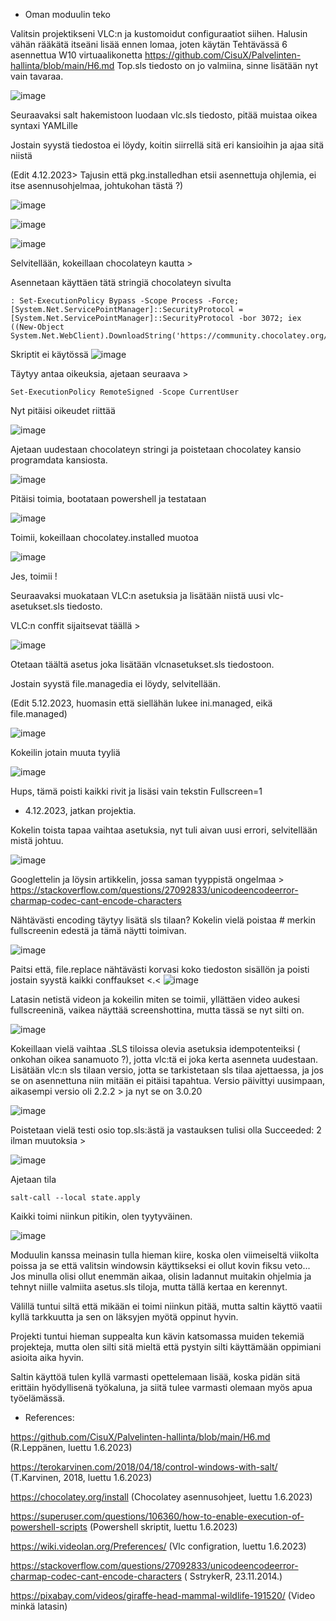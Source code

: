 - Oman moduulin teko

Valitsin projektikseni VLC:n ja kustomoidut configuraatiot siihen.
Halusin vähän rääkätä itseäni lisää ennen lomaa, joten käytän Tehtävässä 6 asennettua W10 virtuaalikonetta https://github.com/CisuX/Palvelinten-hallinta/blob/main/H6.md
Top.sls tiedosto on jo valmiina, sinne lisätään nyt vain tavaraa.

![image](https://github.com/CisuX/Palvelinten-hallinta/assets/59264168/7a9b3ff2-717b-4aee-a6f6-70cdacd42f62)

Seuraavaksi salt hakemistoon luodaan vlc.sls tiedosto, pitää muistaa oikea syntaxi YAMLille



Jostain syystä tiedostoa ei löydy, koitin siirrellä sitä eri kansioihin ja ajaa sitä niistä 

(Edit 4.12.2023>  Tajusin että pkg.installedhan etsii asennettuja ohjlemia, ei itse asennusohjelmaa, johtukohan tästä ?)

![image](https://github.com/CisuX/Palvelinten-hallinta/assets/59264168/f4bee43e-278b-4f17-b071-848b23f8f77f)

![image](https://github.com/CisuX/Palvelinten-hallinta/assets/59264168/fb3b3714-b758-4cde-b79c-e86224ed5bf7)


![image](https://github.com/CisuX/Palvelinten-hallinta/assets/59264168/0964e37d-8b4a-498f-b327-ef1f9d6b9a09)


Selvitellään, kokeillaan chocolateyn kautta > 

Asennetaan käyttäen tätä stringiä chocolateyn sivulta 
```
: Set-ExecutionPolicy Bypass -Scope Process -Force; [System.Net.ServicePointManager]::SecurityProtocol = [System.Net.ServicePointManager]::SecurityProtocol -bor 3072; iex ((New-Object System.Net.WebClient).DownloadString('https://community.chocolatey.org/install.ps1'))
```
Skriptit ei käytössä
![image](https://github.com/CisuX/Palvelinten-hallinta/assets/59264168/ce71b6f5-1cef-47e4-ac1e-dce722df671d)

Täytyy antaa oikeuksia, ajetaan seuraava > 


```
Set-ExecutionPolicy RemoteSigned -Scope CurrentUser

```

Nyt pitäisi oikeudet riittää

![image](https://github.com/CisuX/Palvelinten-hallinta/assets/59264168/4d2fdd4b-08c3-46f6-9c08-4eaade880c29)

Ajetaan uudestaan chocolateyn stringi ja poistetaan chocolatey kansio programdata kansiosta.


![image](https://github.com/CisuX/Palvelinten-hallinta/assets/59264168/1212c542-b107-4a7b-99b8-0788733310e1)

Pitäisi toimia, bootataan powershell ja testataan

![image](https://github.com/CisuX/Palvelinten-hallinta/assets/59264168/25b18c2e-9577-4e8a-845d-7ef10b162a2a)

Toimii, kokeillaan chocolatey.installed muotoa 

![image](https://github.com/CisuX/Palvelinten-hallinta/assets/59264168/25f8b199-44bf-40aa-b915-8a291154f9ea)



Jes, toimii !

Seuraavaksi muokataan VLC:n asetuksia ja lisätään niistä uusi vlc-asetukset.sls tiedosto.

VLC:n conffit sijaitsevat täällä > 

![image](https://github.com/CisuX/Palvelinten-hallinta/assets/59264168/93fbc71e-1300-4883-a686-8248f65d94a3)

Otetaan täältä asetus joka lisätään vlcnasetukset.sls tiedostoon.


Jostain syystä file.managedia ei löydy, selvitellään.

(Edit 5.12.2023, huomasin että siellähän lukee ini.managed, eikä file.managed)

![image](https://github.com/CisuX/Palvelinten-hallinta/assets/59264168/dd60b347-ef16-492d-b218-bc0bd0008cd5)

Kokeilin jotain muuta tyyliä

![image](https://github.com/CisuX/Palvelinten-hallinta/assets/59264168/1ac8338e-3138-4599-b37d-de0c71227f7f)

Hups, tämä poisti kaikki rivit ja lisäsi vain tekstin Fullscreen=1


- 4.12.2023, jatkan projektia.


Kokelin toista tapaa vaihtaa asetuksia, nyt tuli aivan uusi errori, selvitellään mistä johtuu.


![image](https://github.com/CisuX/Palvelinten-hallinta/assets/59264168/4b8cfb9a-c1a7-4b9d-845b-6777ad3e367b)

Googlettelin ja löysin artikkelin, jossa saman tyyppistä ongelmaa > https://stackoverflow.com/questions/27092833/unicodeencodeerror-charmap-codec-cant-encode-characters


Nähtävästi encoding täytyy lisätä sls tilaan? 
Kokelin vielä poistaa # merkin fullscreenin edestä ja tämä näytti toimivan.

![image](https://github.com/CisuX/Palvelinten-hallinta/assets/59264168/3cd66dbf-d175-42ce-80df-d80985efeabd)


Paitsi että, file.replace nähtävästi korvasi koko tiedoston sisällön ja poisti jostain syystä kaikki conffaukset <.<
![image](https://github.com/CisuX/Palvelinten-hallinta/assets/59264168/a8e50bb8-5166-43eb-b4a5-38c542316faa)

Latasin netistä videon ja kokeilin miten se toimii, yllättäen video aukesi fullscreeninä, vaikea näyttää screenshottina, mutta tässä se nyt silti on.

![image](https://github.com/CisuX/Palvelinten-hallinta/assets/59264168/868a3cb1-0629-4f15-9e36-a0a29590f1c5)


Kokeillaan vielä vaihtaa .SLS tiloissa olevia asetuksia idempotenteiksi ( onkohan oikea sanamuoto ?), jotta vlc:tä ei joka kerta asenneta uudestaan.
Lisätään vlc:n sls tilaan versio, jotta se tarkistetaan sls tilaa ajettaessa, ja jos se on asennettuna niin mitään ei pitäisi tapahtua.
Versio päivittyi uusimpaan, aikasempi versio oli 2.2.2 > ja nyt se on 3.0.20

![image](https://github.com/CisuX/Palvelinten-hallinta/assets/59264168/4572ed67-f834-4b6e-b51f-be39a58407c1)

Poistetaan vielä testi osio top.sls:ästä ja vastauksen tulisi olla Succeeded: 2 ilman muutoksia >


![image](https://github.com/CisuX/Palvelinten-hallinta/assets/59264168/b65c077c-c8cc-42e0-9657-43db6c4e38d3)

Ajetaan tila
```
salt-call --local state.apply
```


Kaikki toimi niinkun pitikin, olen tyytyväinen.

![image](https://github.com/CisuX/Palvelinten-hallinta/assets/59264168/96fc4947-ff84-459a-aa04-e956774e0b06)



Moduulin kanssa meinasin tulla hieman kiire, koska olen viimeiseltä viikolta poissa ja se että valitsin windowsin käyttikseksi ei ollut kovin fiksu veto...
Jos minulla olisi ollut enemmän aikaa, olisin ladannut muitakin ohjelmia ja tehnyt niille valmiita asetus.sls tiloja, mutta tällä kertaa en kerennyt.

Välillä tuntui siltä että mikään ei toimi niinkun pitää, mutta saltin käyttö vaatii kyllä tarkkuutta ja sen on läksyjen myötä oppinut hyvin.

Projekti tuntui hieman suppealta kun kävin katsomassa muiden tekemiä projekteja, mutta olen silti sitä mieltä että pystyin silti käyttämään oppimiani asioita aika hyvin.

Saltin käyttöä tulen kyllä varmasti opettelemaan lisää, koska pidän sitä erittäin hyödyllisenä työkaluna, ja siitä tulee varmasti olemaan myös apua työelämässä.


- References: 

https://github.com/CisuX/Palvelinten-hallinta/blob/main/H6.md (R.Leppänen, luettu 1.6.2023)

https://terokarvinen.com/2018/04/18/control-windows-with-salt/ (T.Karvinen, 2018, luettu 1.6.2023)

https://chocolatey.org/install (Chocolatey asennusohjeet, luettu 1.6.2023)

https://superuser.com/questions/106360/how-to-enable-execution-of-powershell-scripts (Powershell skriptit, luettu 1.6.2023)

https://wiki.videolan.org/Preferences/ (Vlc configration, luettu 1.6.2023)

https://stackoverflow.com/questions/27092833/unicodeencodeerror-charmap-codec-cant-encode-characters ( SstrykerR, 23.11.2014.)


https://pixabay.com/videos/giraffe-head-mammal-wildlife-191520/ (Video minkä latasin)






